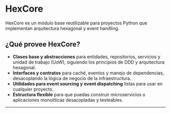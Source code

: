 # HexCore

HexCore es un módulo base reutilizable para proyectos Python que implementan arquitectura hexagonal y event handling.

## ¿Qué provee HexCore?

- **Clases base y abstracciones** para entidades, repositorios, servicios y unidad de trabajo (UoW), siguiendo los principios de DDD y arquitectura hexagonal.
- **Interfaces y contratos** para caché, eventos y manejo de dependencias, desacoplando la lógica de negocio de la infraestructura.
- **Utilidades para event sourcing y event dispatching** listas para usar en cualquier proyecto.
- **Estructura flexible** para que puedas construir microservicios o aplicaciones monolíticas desacopladas y testeables.

---